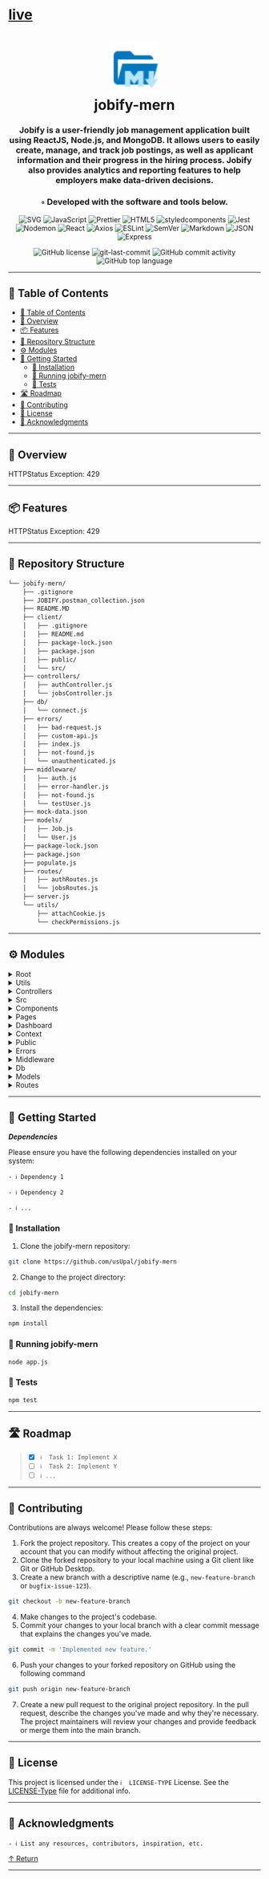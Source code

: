 # [live](www.jobify.live)

<div align="center">
<h1 align="center">
<img src="https://raw.githubusercontent.com/PKief/vscode-material-icon-theme/ec559a9f6bfd399b82bb44393651661b08aaf7ba/icons/folder-markdown-open.svg" width="100" />
<br>jobify-mern</h1>
<h3>Jobify is a user-friendly job management application built using ReactJS, Node.js, and MongoDB. It allows users to easily create, manage, and track job postings, as well as applicant information and their progress in the hiring process. Jobify also provides analytics and reporting features to help employers make data-driven decisions.</h3>
<h3>◦ Developed with the software and tools below.</h3>

<p align="center">
<img src="https://img.shields.io/badge/SVG-FFB13B.svg?style&logo=SVG&logoColor=black" alt="SVG" />
<img src="https://img.shields.io/badge/JavaScript-F7DF1E.svg?style&logo=JavaScript&logoColor=black" alt="JavaScript" />
<img src="https://img.shields.io/badge/Prettier-F7B93E.svg?style&logo=Prettier&logoColor=black" alt="Prettier" />
<img src="https://img.shields.io/badge/HTML5-E34F26.svg?style&logo=HTML5&logoColor=white" alt="HTML5" />
<img src="https://img.shields.io/badge/styledcomponents-DB7093.svg?style&logo=styled-components&logoColor=white" alt="styledcomponents" />
<img src="https://img.shields.io/badge/Jest-C21325.svg?style&logo=Jest&logoColor=white" alt="Jest" />
<img src="https://img.shields.io/badge/Nodemon-76D04B.svg?style&logo=Nodemon&logoColor=white" alt="Nodemon" />

<img src="https://img.shields.io/badge/React-61DAFB.svg?style&logo=React&logoColor=black" alt="React" />
<img src="https://img.shields.io/badge/Axios-5A29E4.svg?style&logo=Axios&logoColor=white" alt="Axios" />
<img src="https://img.shields.io/badge/ESLint-4B32C3.svg?style&logo=ESLint&logoColor=white" alt="ESLint" />
<img src="https://img.shields.io/badge/SemVer-3F4551.svg?style&logo=SemVer&logoColor=white" alt="SemVer" />
<img src="https://img.shields.io/badge/Markdown-000000.svg?style&logo=Markdown&logoColor=white" alt="Markdown" />
<img src="https://img.shields.io/badge/JSON-000000.svg?style&logo=JSON&logoColor=white" alt="JSON" />
<img src="https://img.shields.io/badge/Express-000000.svg?style&logo=Express&logoColor=white" alt="Express" />
</p>
<img src="https://img.shields.io/github/license/usUpal/jobify-mern?style&color=5D6D7E" alt="GitHub license" />
<img src="https://img.shields.io/github/last-commit/usUpal/jobify-mern?style&color=5D6D7E" alt="git-last-commit" />
<img src="https://img.shields.io/github/commit-activity/m/usUpal/jobify-mern?style&color=5D6D7E" alt="GitHub commit activity" />
<img src="https://img.shields.io/github/languages/top/usUpal/jobify-mern?style&color=5D6D7E" alt="GitHub top language" />
</div>

---

## 📖 Table of Contents
- [📖 Table of Contents](#-table-of-contents)
- [📍 Overview](#-overview)
- [📦 Features](#-features)
- [📂 Repository Structure](#-repository-structure)
- [⚙️ Modules](#modules)
- [🚀 Getting Started](#-getting-started)
    - [🔧 Installation](#-installation)
    - [🤖 Running jobify-mern](#-running-jobify-mern)
    - [🧪 Tests](#-tests)
- [🛣 Roadmap](#-roadmap)
- [🤝 Contributing](#-contributing)
- [📄 License](#-license)
- [👏 Acknowledgments](#-acknowledgments)

---


## 📍 Overview

HTTPStatus Exception: 429

---

## 📦 Features

HTTPStatus Exception: 429

---


## 📂 Repository Structure

```sh
└── jobify-mern/
    ├── .gitignore
    ├── JOBIFY.postman_collection.json
    ├── README.MD
    ├── client/
    │   ├── .gitignore
    │   ├── README.md
    │   ├── package-lock.json
    │   ├── package.json
    │   ├── public/
    │   └── src/
    ├── controllers/
    │   ├── authController.js
    │   └── jobsController.js
    ├── db/
    │   └── connect.js
    ├── errors/
    │   ├── bad-request.js
    │   ├── custom-api.js
    │   ├── index.js
    │   ├── not-found.js
    │   └── unauthenticated.js
    ├── middleware/
    │   ├── auth.js
    │   ├── error-handler.js
    │   ├── not-found.js
    │   └── testUser.js
    ├── mock-data.json
    ├── models/
    │   ├── Job.js
    │   └── User.js
    ├── package-lock.json
    ├── package.json
    ├── populate.js
    ├── routes/
    │   ├── authRoutes.js
    │   └── jobsRoutes.js
    ├── server.js
    └── utils/
        ├── attachCookie.js
        └── checkPermissions.js
```


---

## ⚙️ Modules

<details closed><summary>Root</summary>

| File                                                                       | Summary                                                                                                                                                                                                                                                                                                                                    |
| ---                                                                        | ---                                                                                                                                                                                                                                                                                                                                        |
| [server.js](https://github.com/usUpal/jobify-mern/blob/main/server.js)     | HTTPStatus Exception: 429                                                                                                                                                                                                                                                                                                                  |
| [populate.js](https://github.com/usUpal/jobify-mern/blob/main/populate.js) | The code in populate.js reads a JSON file, connects to a MongoDB database, creates Job documents using the data from the JSON, and logs a success message if the creation is successful. It exits the process with a code of 0 if everything goes well, and with a code of 1 if there is an error.                                         |
| [README.MD](https://github.com/usUpal/jobify-mern/blob/main/README.MD)     | Jobify is a ReactJS web application that simplifies the process of managing job postings and tracking applicant progress. It integrates with Node.js and MongoDB, offering users user-friendly features like creating and managing job listings, tracking applicant information, and generating analytics for data-driven decision making. |

</details>

<details closed><summary>Utils</summary>

| File                                                                                             | Summary                                                                                                                                                                                                                                        |
| ---                                                                                              | ---                                                                                                                                                                                                                                            |
| [checkPermissions.js](https://github.com/usUpal/jobify-mern/blob/main/utils/checkPermissions.js) | HTTPStatus Exception: 429                                                                                                                                                                                                                      |
| [attachCookie.js](https://github.com/usUpal/jobify-mern/blob/main/utils/attachCookie.js)         | This code defines a function, attachCookie, that attaches a cookie to an HTTP response. The cookie contains a token and is set to be valid for one day. The cookie is set to be httpOnly and secure when the environment is set to production. |
| [links.js](https://github.com/usUpal/jobify-mern/blob/main/client/src/utils/links.js)            | HTTPStatus Exception: 429                                                                                                                                                                                                                      |

</details>

<details closed><summary>Controllers</summary>

| File                                                                                               | Summary                   |
| ---                                                                                                | ---                       |
| [authController.js](https://github.com/usUpal/jobify-mern/blob/main/controllers/authController.js) | HTTPStatus Exception: 429 |
| [jobsController.js](https://github.com/usUpal/jobify-mern/blob/main/controllers/jobsController.js) | HTTPStatus Exception: 429 |

</details>

<details closed><summary>Src</summary>

| File                                                                              | Summary                   |
| ---                                                                               | ---                       |
| [index.js](https://github.com/usUpal/jobify-mern/blob/main/client/src/index.js)   | HTTPStatus Exception: 429 |
| [App.js](https://github.com/usUpal/jobify-mern/blob/main/client/src/App.js)       | HTTPStatus Exception: 429 |
| [index.css](https://github.com/usUpal/jobify-mern/blob/main/client/src/index.css) | HTTPStatus Exception: 429 |

</details>

<details closed><summary>Components</summary>

| File                                                                                                             | Summary                   |
| ---                                                                                                              | ---                       |
| [NavLinks.js](https://github.com/usUpal/jobify-mern/blob/main/client/src/components/NavLinks.js)                 | HTTPStatus Exception: 429 |
| [AreaChart.js](https://github.com/usUpal/jobify-mern/blob/main/client/src/components/AreaChart.js)               | HTTPStatus Exception: 429 |
| [JobInfo.js](https://github.com/usUpal/jobify-mern/blob/main/client/src/components/JobInfo.js)                   | HTTPStatus Exception: 429 |
| [JobsContainer.js](https://github.com/usUpal/jobify-mern/blob/main/client/src/components/JobsContainer.js)       | HTTPStatus Exception: 429 |
| [index.js](https://github.com/usUpal/jobify-mern/blob/main/client/src/components/index.js)                       | HTTPStatus Exception: 429 |
| [Navbar.js](https://github.com/usUpal/jobify-mern/blob/main/client/src/components/Navbar.js)                     | HTTPStatus Exception: 429 |
| [FormRow.js](https://github.com/usUpal/jobify-mern/blob/main/client/src/components/FormRow.js)                   | HTTPStatus Exception: 429 |
| [SearchContainer.js](https://github.com/usUpal/jobify-mern/blob/main/client/src/components/SearchContainer.js)   | HTTPStatus Exception: 429 |
| [StatItem.js](https://github.com/usUpal/jobify-mern/blob/main/client/src/components/StatItem.js)                 | HTTPStatus Exception: 429 |
| [Alert.js](https://github.com/usUpal/jobify-mern/blob/main/client/src/components/Alert.js)                       | HTTPStatus Exception: 429 |
| [Logo.js](https://github.com/usUpal/jobify-mern/blob/main/client/src/components/Logo.js)                         | HTTPStatus Exception: 429 |
| [BarChart.js](https://github.com/usUpal/jobify-mern/blob/main/client/src/components/BarChart.js)                 | HTTPStatus Exception: 429 |
| [PageBtnContainer.js](https://github.com/usUpal/jobify-mern/blob/main/client/src/components/PageBtnContainer.js) | HTTPStatus Exception: 429 |
| [FormRowSelect.js](https://github.com/usUpal/jobify-mern/blob/main/client/src/components/FormRowSelect.js)       | HTTPStatus Exception: 429 |
| [Loading.js](https://github.com/usUpal/jobify-mern/blob/main/client/src/components/Loading.js)                   | HTTPStatus Exception: 429 |
| [Job.js](https://github.com/usUpal/jobify-mern/blob/main/client/src/components/Job.js)                           | HTTPStatus Exception: 429 |
| [BigSidebar.js](https://github.com/usUpal/jobify-mern/blob/main/client/src/components/BigSidebar.js)             | HTTPStatus Exception: 429 |
| [SmallSidebar.js](https://github.com/usUpal/jobify-mern/blob/main/client/src/components/SmallSidebar.js)         | HTTPStatus Exception: 429 |
| [ChartsContainer.js](https://github.com/usUpal/jobify-mern/blob/main/client/src/components/ChartsContainer.js)   | HTTPStatus Exception: 429 |
| [StatsContainer.js](https://github.com/usUpal/jobify-mern/blob/main/client/src/components/StatsContainer.js)     | HTTPStatus Exception: 429 |

</details>

<details closed><summary>Pages</summary>

| File                                                                                                    | Summary                   |
| ---                                                                                                     | ---                       |
| [index.js](https://github.com/usUpal/jobify-mern/blob/main/client/src/pages/index.js)                   | HTTPStatus Exception: 429 |
| [ProtectedRoute.js](https://github.com/usUpal/jobify-mern/blob/main/client/src/pages/ProtectedRoute.js) | HTTPStatus Exception: 429 |
| [Register.js](https://github.com/usUpal/jobify-mern/blob/main/client/src/pages/Register.js)             | HTTPStatus Exception: 429 |
| [Landing.js](https://github.com/usUpal/jobify-mern/blob/main/client/src/pages/Landing.js)               | HTTPStatus Exception: 429 |
| [Error.js](https://github.com/usUpal/jobify-mern/blob/main/client/src/pages/Error.js)                   | HTTPStatus Exception: 429 |

</details>

<details closed><summary>Dashboard</summary>

| File                                                                                                          | Summary                   |
| ---                                                                                                           | ---                       |
| [index.js](https://github.com/usUpal/jobify-mern/blob/main/client/src/pages/dashboard/index.js)               | HTTPStatus Exception: 429 |
| [AddJob.js](https://github.com/usUpal/jobify-mern/blob/main/client/src/pages/dashboard/AddJob.js)             | HTTPStatus Exception: 429 |
| [Profile.js](https://github.com/usUpal/jobify-mern/blob/main/client/src/pages/dashboard/Profile.js)           | HTTPStatus Exception: 429 |
| [SharedLayout.js](https://github.com/usUpal/jobify-mern/blob/main/client/src/pages/dashboard/SharedLayout.js) | HTTPStatus Exception: 429 |
| [AllJobs.js](https://github.com/usUpal/jobify-mern/blob/main/client/src/pages/dashboard/AllJobs.js)           | HTTPStatus Exception: 429 |
| [Stats.js](https://github.com/usUpal/jobify-mern/blob/main/client/src/pages/dashboard/Stats.js)               | HTTPStatus Exception: 429 |

</details>

<details closed><summary>Context</summary>

| File                                                                                              | Summary                   |
| ---                                                                                               | ---                       |
| [reducer.js](https://github.com/usUpal/jobify-mern/blob/main/client/src/context/reducer.js)       | HTTPStatus Exception: 429 |
| [actions.js](https://github.com/usUpal/jobify-mern/blob/main/client/src/context/actions.js)       | HTTPStatus Exception: 429 |
| [appContext.js](https://github.com/usUpal/jobify-mern/blob/main/client/src/context/appContext.js) | HTTPStatus Exception: 429 |

</details>

<details closed><summary>Public</summary>

| File                                                                                   | Summary                   |
| ---                                                                                    | ---                       |
| [robots.txt](https://github.com/usUpal/jobify-mern/blob/main/client/public/robots.txt) | HTTPStatus Exception: 429 |
| [_redirects](https://github.com/usUpal/jobify-mern/blob/main/client/public/_redirects) | HTTPStatus Exception: 429 |
| [index.html](https://github.com/usUpal/jobify-mern/blob/main/client/public/index.html) | HTTPStatus Exception: 429 |

</details>

<details closed><summary>Errors</summary>

| File                                                                                            | Summary                   |
| ---                                                                                             | ---                       |
| [index.js](https://github.com/usUpal/jobify-mern/blob/main/errors/index.js)                     | HTTPStatus Exception: 429 |
| [bad-request.js](https://github.com/usUpal/jobify-mern/blob/main/errors/bad-request.js)         | HTTPStatus Exception: 429 |
| [custom-api.js](https://github.com/usUpal/jobify-mern/blob/main/errors/custom-api.js)           | HTTPStatus Exception: 429 |
| [unauthenticated.js](https://github.com/usUpal/jobify-mern/blob/main/errors/unauthenticated.js) | HTTPStatus Exception: 429 |
| [not-found.js](https://github.com/usUpal/jobify-mern/blob/main/errors/not-found.js)             | HTTPStatus Exception: 429 |

</details>

<details closed><summary>Middleware</summary>

| File                                                                                            | Summary                   |
| ---                                                                                             | ---                       |
| [error-handler.js](https://github.com/usUpal/jobify-mern/blob/main/middleware/error-handler.js) | HTTPStatus Exception: 429 |
| [auth.js](https://github.com/usUpal/jobify-mern/blob/main/middleware/auth.js)                   | HTTPStatus Exception: 429 |
| [testUser.js](https://github.com/usUpal/jobify-mern/blob/main/middleware/testUser.js)           | HTTPStatus Exception: 429 |
| [not-found.js](https://github.com/usUpal/jobify-mern/blob/main/middleware/not-found.js)         | HTTPStatus Exception: 429 |

</details>

<details closed><summary>Db</summary>

| File                                                                        | Summary                   |
| ---                                                                         | ---                       |
| [connect.js](https://github.com/usUpal/jobify-mern/blob/main/db/connect.js) | HTTPStatus Exception: 429 |

</details>

<details closed><summary>Models</summary>

| File                                                                      | Summary                   |
| ---                                                                       | ---                       |
| [User.js](https://github.com/usUpal/jobify-mern/blob/main/models/User.js) | HTTPStatus Exception: 429 |
| [Job.js](https://github.com/usUpal/jobify-mern/blob/main/models/Job.js)   | HTTPStatus Exception: 429 |

</details>

<details closed><summary>Routes</summary>

| File                                                                                  | Summary                   |
| ---                                                                                   | ---                       |
| [jobsRoutes.js](https://github.com/usUpal/jobify-mern/blob/main/routes/jobsRoutes.js) | HTTPStatus Exception: 429 |
| [authRoutes.js](https://github.com/usUpal/jobify-mern/blob/main/routes/authRoutes.js) | HTTPStatus Exception: 429 |

</details>

---

## 🚀 Getting Started

***Dependencies***

Please ensure you have the following dependencies installed on your system:

`- ℹ️ Dependency 1`

`- ℹ️ Dependency 2`

`- ℹ️ ...`

### 🔧 Installation

1. Clone the jobify-mern repository:
```sh
git clone https://github.com/usUpal/jobify-mern
```

2. Change to the project directory:
```sh
cd jobify-mern
```

3. Install the dependencies:
```sh
npm install
```

### 🤖 Running jobify-mern

```sh
node app.js
```

### 🧪 Tests
```sh
npm test
```

---


## 🛣 Roadmap

> - [X] `ℹ️  Task 1: Implement X`
> - [ ] `ℹ️  Task 2: Implement Y`
> - [ ] `ℹ️ ...`


---

## 🤝 Contributing

Contributions are always welcome! Please follow these steps:
1. Fork the project repository. This creates a copy of the project on your account that you can modify without affecting the original project.
2. Clone the forked repository to your local machine using a Git client like Git or GitHub Desktop.
3. Create a new branch with a descriptive name (e.g., `new-feature-branch` or `bugfix-issue-123`).
```sh
git checkout -b new-feature-branch
```
4. Make changes to the project's codebase.
5. Commit your changes to your local branch with a clear commit message that explains the changes you've made.
```sh
git commit -m 'Implemented new feature.'
```
6. Push your changes to your forked repository on GitHub using the following command
```sh
git push origin new-feature-branch
```
7. Create a new pull request to the original project repository. In the pull request, describe the changes you've made and why they're necessary.
The project maintainers will review your changes and provide feedback or merge them into the main branch.

---

## 📄 License

This project is licensed under the `ℹ️  LICENSE-TYPE` License. See the [LICENSE-Type](LICENSE) file for additional info.

---

## 👏 Acknowledgments

`- ℹ️ List any resources, contributors, inspiration, etc.`

[↑ Return](#Top)

---
